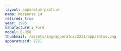 ```yaml
---
layout: apparatus-profile
name: Response 14
retired: true
year: 1995
manufacturer: Ford
model: E-350
thumbnail: /assets/img/apparatus/2221/apparatus.png
apparatusid: 2221
---
```

